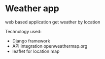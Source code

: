 # Weather app
web based application get weather by location

Technology used:
- Django framework
- API integration openweathermap.org
- leaflet for location map
